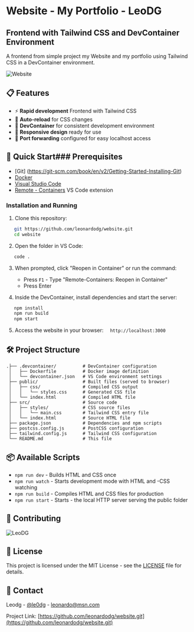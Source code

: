 # Website - My Portfolio - LeoDG
## Frontend with Tailwind CSS and DevContainer Environment
A frontend from simple project my Website and my portfolio using Tailwind CSS in a DevContainer environment.

![Website](https://placehold.co/600x300?text=LeoDG)
## 📋 Features
- ⚡ **Rapid development** Frontend with Tailwind CSS
- 🔄 **Auto-reload** for CSS changes
- 🐳 **DevContainer** for consistent development environment
- 📱 **Responsive design** ready for use
- 🔌 **Port forwarding** configured for easy localhost access

## 🚀 Quick Start### Prerequisites
- [Git] (https://git-scm.com/book/en/v2/Getting-Started-Installing-Git)
- [Docker](https://www.docker.com/products/docker-desktop/)
- [Visual Studio Code](https://code.visualstudio.com/)
- [Remote - Containers](https://marketplace.visualstudio.com/items?itemName=ms-vscode-remote.remote-containers) VS Code extension

### Installation and Running

1. Clone this repository:
```bash   
   git https://github.com/leonardodg/website.git
   cd website   
```

2. Open the folder in VS Code:
```bash
   code .
```

3. When prompted, click "Reopen in Container" or run the command:
   - Press `F1`   - Type "Remote-Containers: Reopen in Container"
   - Press Enter

4. Inside the DevContainer, install dependencies and start the server:
```bash
   npm install
   npm run build
   npm start
```

5. Access the website in your browser:
```   http://localhost:3000   ```
   
## 🛠 Project Structure

```
.├── .devcontainer/          # DevContainer configuration
 │   ├── Dockerfile          # Docker image definition
 │   └── devcontainer.json   # VS Code environment settings
 ├── public/                 # Built files (served to browser)
 │   ├── css/                # Compiled CSS output
 │   │   └── styles.css      # Generated CSS file
 │   └── index.html          # Compiled HTML file 
 ├── src/                    # Source code 
 │   ├── styles/             # CSS source files
 │   │   └── main.css        # Tailwind CSS entry file
 │   └── index.html          # Source HTML file
 ├── package.json            # Dependencies and npm scripts
 ├── postcss.config.js       # PostCSS configuration
 ├── tailwind.config.js      # Tailwind CSS configuration
 └── README.md               # This file
```
 
 ## 📦 Available Scripts
- ```npm run dev``` - Builds HTML and CSS once
- ```npm run watch``` - Starts development mode with HTML and -CSS watching
- ```npm run build``` - Compiles HTML and CSS files for production 
- ```npm run start``` - Starts - the local HTTP server serving the public folder
 
 ## 🤝 Contributing
 

 <img src="http://raw.githubusercontent.com/leonardodg/website/main/src/images/leodg.png?sanitize=true&raw=true" title="LeoDG" >

 ## 📄 License
 This project is licensed under the MIT License - see the [LICENSE](LICENSE) file for details.
 
 ## 📮 Contact
 
 Leodg - [@le0dg](https://www.linkedin.com/in/le0dg) - leonardo@msn.com

 Project Link: [https://github.com/leonardodg/website.git](https://github.com/leonardodg/website.git)